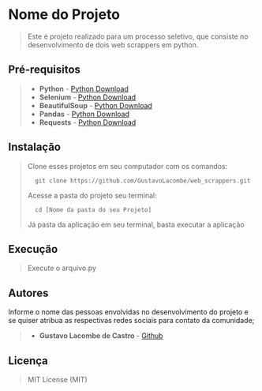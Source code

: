 # Nome do Projeto

> Este é projeto realizado para um processo seletivo, que consiste no desenvolvimento de dois web scrappers em python. 

## Pré-requisitos

> - **Python** - [Python Download](https://www.python.org/downloads/)
> - **Selenium** - [Python Download](https://www.selenium.dev/downloads/)
> - **BeautifulSoup**  - [Python Download](https://pypi.org/project/beautifulsoup4/)
> - **Pandas**  - [Python Download](https://pandas.pydata.org/)
> - **Requests** - [Python Download](https://pypi.org/project/requests/)


## Instalação

> Clone esses projetos em seu computador com os comandos:
> ```
> 	git clone https://github.com/GustavoLacombe/web_scrappers.git
> ```
> Acesse a pasta do projeto seu terminal:
> ```
> 	cd [Nome da pasta do seu Projeto]
> ```
> Já pasta da aplicação em seu terminal, basta executar a aplicação

## Execução

> Execute o arquivo.py

## Autores

Informe o nome das pessoas envolvidas no desenvolvimento do projeto e se quiser atribua as respectivas redes sociais para contato da comunidade;

> - **Gustavo Lacombe de Castro** - [Github](https://github.com/GustavoLacombe)


## Licença 

> MIT License (MIT)

